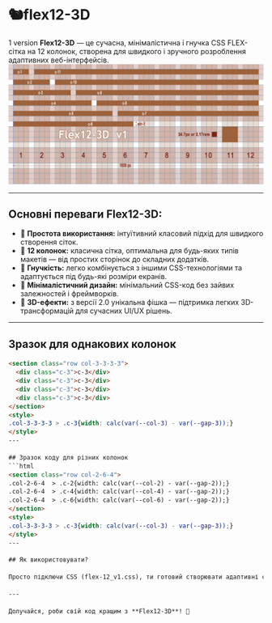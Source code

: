 # 🐿️flex12-3D
1 version
**Flex12-3D** — це сучасна, мінімалістична і гнучка CSS FLEX-сітка на 12 колонок, створена для швидкого і зручного розроблення адаптивних веб-інтерфейсів.
![Flex12](./images-flex12-v1.png)

---

## Основні переваги Flex12-3D:

- 🔹 **Простота використання:** інтуїтивний класовий підхід для швидкого створення сіток.  
- 🔹 **12 колонок:** класична сітка, оптимальна для будь-яких типів макетів — від простих сторінок до складних додатків.  
- 🔹 **Гнучкість:** легко комбінується з іншими CSS-технологіями та адаптується під будь-які розміри екранів.  
- 🔹 **Мінімалістичний дизайн:** мінімальний CSS-код без зайвих залежностей і фреймворків.  
- 🔹 **3D-ефекти:** з версії 2.0 унікальна фішка — підтримка легких 3D-трансформацій для сучасних UI/UX рішень.  

---

## Зразок для однакових колонок
```html
<section class="row col-3-3-3-3">
  <div class="c-3">c-3</div>
  <div class="c-3">c-3</div>
  <div class="c-3">c-3</div>
  <div class="c-3">c-3</div>
</section>
<style>
.col-3-3-3-3 > .c-3{width: calc(var(--col-3) - var(--gap-3));}
</style> 
---

## Зразок коду для різних колонок
```html
<section class="row col-2-6-4">
.col-2-6-4  > .c-2{width: calc(var(--col-2) - var(--gap-2));}
.col-2-6-4  > .c-4{width: calc(var(--col-4) - var(--gap-2));}
.col-2-6-4  > .c-6{width: calc(var(--col-6) - var(--gap-2));}
</section>
<style>
.col-3-3-3-3 > .c-3{width: calc(var(--col-3) - var(--gap-3));}
</style> 
---

## Як використовувати?

Просто підключи CSS (flex-12_v1.css), ти готовий створювати адаптивні сітки + з 3D-ефектами (з версії 2.0).

---

Долучайся, роби свій код кращим з **Flex12-3D**! 🚀
```


